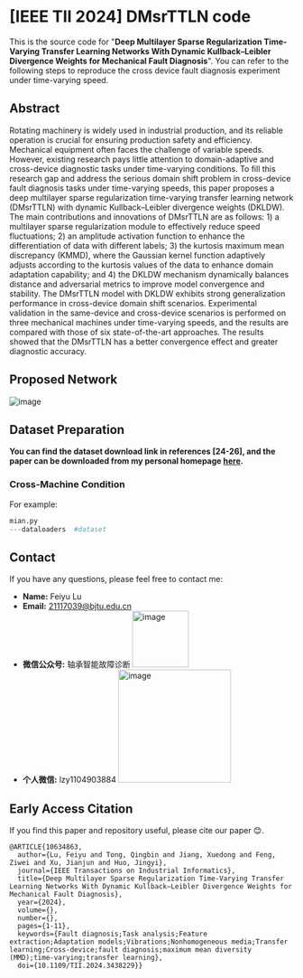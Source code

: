 # [IEEE TII 2024] DMsrTTLN code

This is the source code for "<b>Deep Multilayer Sparse Regularization Time-Varying Transfer Learning Networks With Dynamic Kullback–Leibler Divergence Weights for Mechanical Fault Diagnosis</b>". You can refer to the following steps to reproduce the cross device fault diagnosis experiment under time-varying speed.

## Abstract
Rotating machinery is widely used in industrial production, and its reliable operation is crucial for ensuring production safety and efficiency. Mechanical equipment often faces the challenge of variable speeds. However, existing research pays little attention to domain-adaptive and cross-device diagnostic tasks under time-varying conditions. To fill this research gap and address the serious domain shift problem in cross-device fault diagnosis tasks under time-varying speeds, this paper proposes a deep multilayer sparse regularization time-varying transfer learning network (DMsrTTLN) with dynamic Kullback–Leibler divergence weights (DKLDW). The main contributions and innovations of DMsrTTLN are as follows: 1) a multilayer sparse regularization module to effectively reduce speed fluctuations; 2) an amplitude activation function to enhance the differentiation of data with different labels; 3) the kurtosis maximum mean discrepancy (KMMD), where the Gaussian kernel function adaptively adjusts according to the kurtosis values of the data to enhance domain adaptation capability; and 4) the DKLDW mechanism dynamically balances distance and adversarial metrics to improve model convergence and stability. The DMsrTTLN model with DKLDW exhibits strong generalization performance in cross-device domain shift scenarios. Experimental validation in the same-device and cross-device scenarios is performed on three mechanical machines under time-varying speeds, and the results are compared with those of six state-of-the-art approaches. The results showed that the DMsrTTLN has a better convergence effect and greater diagnostic accuracy.

## Proposed Network

![image](https://github.com/user-attachments/assets/ea5ef1d2-45ed-4252-b6e9-a7b3b453d7bc)



## Dataset Preparation

**You can find the dataset download link in references [24-26], and the paper can be downloaded from my personal homepage [here](https://john-520.github.io/).**


### Cross-Machine Condition

For example:

```python
mian.py
---dataloaders  #dataset

```

## Contact

If you have any questions, please feel free to contact me:

- **Name:** Feiyu Lu
- **Email:** 21117039@bjtu.edu.cn
- **微信公众号:** 轴承智能故障诊断 <img src="https://github.com/user-attachments/assets/c052472c-9bef-41a9-9869-589bc01026e3" alt="image" width="100">
- **个人微信:** lzy1104903884 <img src="https://github.com/user-attachments/assets/da09178f-9cd9-484b-b625-57d8dbca1ce7" alt="image" width="200">

## Early Access Citation

If you find this paper and repository useful, please cite our paper 😊.

```
@ARTICLE{10634863,
  author={Lu, Feiyu and Tong, Qingbin and Jiang, Xuedong and Feng, Ziwei and Xu, Jianjun and Huo, Jingyi},
  journal={IEEE Transactions on Industrial Informatics}, 
  title={Deep Multilayer Sparse Regularization Time-Varying Transfer Learning Networks With Dynamic Kullback–Leibler Divergence Weights for Mechanical Fault Diagnosis}, 
  year={2024},
  volume={},
  number={},
  pages={1-11},
  keywords={Fault diagnosis;Task analysis;Feature extraction;Adaptation models;Vibrations;Nonhomogeneous media;Transfer learning;Cross-device;fault diagnosis;maximum mean diversity (MMD);time-varying;transfer learning},
  doi={10.1109/TII.2024.3438229}}

```
